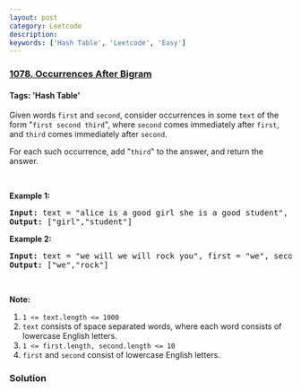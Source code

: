 ```yaml
---
layout: post
category: Leetcode
description: 
keywords: ['Hash Table', 'Leetcode', 'Easy']
---
```

### [1078. Occurrences After Bigram](https://leetcode.com/problems/occurrences-after-bigram)

#### Tags: 'Hash Table'

<div class="content__u3I1 question-content__JfgR"><div><p>Given words <code>first</code> and <code>second</code>, consider occurrences in some <code>text</code> of the form "<code>first second third</code>", where <code>second</code> comes immediately after <code>first</code>, and <code>third</code> comes immediately after <code>second</code>.</p>
<p>For each such occurrence, add "<code>third</code>" to the answer, and return the answer.</p>
<p> </p>
<p><strong>Example 1:</strong></p>
<pre><strong>Input: </strong>text = <span id="example-input-1-1">"alice is a good girl she is a good student"</span>, first = <span id="example-input-1-2">"a"</span>, second = <span id="example-input-1-3">"good"</span>
<strong>Output: </strong><span id="example-output-1">["girl","student"]</span>
</pre>
<div>
<p><strong>Example 2:</strong></p>
<pre><strong>Input: </strong>text = <span id="example-input-2-1">"we will we will rock you"</span>, first = <span id="example-input-2-2">"we"</span>, second = <span id="example-input-2-3">"will"</span>
<strong>Output: </strong><span id="example-output-2">["we","rock"]</span>
</pre>
<p> </p>
<p><strong>Note:</strong></p>
<ol>
<li><code>1 &lt;= text.length &lt;= 1000</code></li>
<li><code>text</code> consists of space separated words, where each word consists of lowercase English letters.</li>
<li><code>1 &lt;= first.length, second.length &lt;= 10</code></li>
<li><code>first</code> and <code>second</code> consist of lowercase English letters.</li>
</ol>
</div>
</div></div>

### Solution
